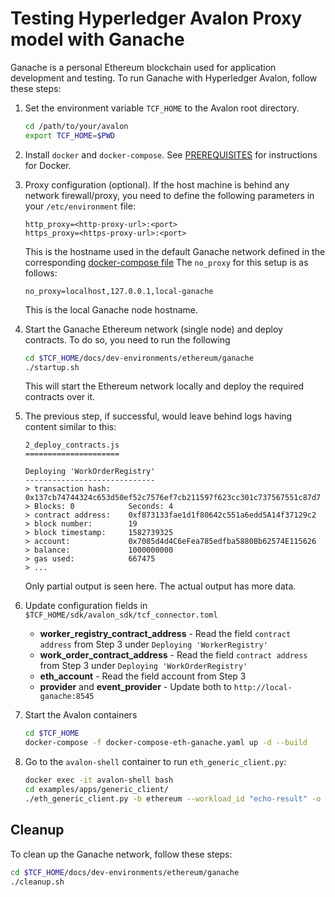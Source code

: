 <!--
Licensed under Creative Commons Attribution 4.0 International License
https://creativecommons.org/licenses/by/4.0/
-->

# Testing Hyperledger Avalon Proxy model with Ganache

Ganache is a personal Ethereum blockchain used for application development
and testing.
To run Ganache with Hyperledger Avalon, follow these steps:

1. Set the environment variable ``TCF_HOME`` to the Avalon root directory.
   ```bash
   cd /path/to/your/avalon
   export TCF_HOME=$PWD
   ```

2. Install ``docker`` and ``docker-compose``.
   See [PREREQUISITES](../PREREQUISITES.md#docker) for instructions for Docker.

3. Proxy configuration (optional).
   If the host machine is behind any network firewall/proxy, you need to
   define the following parameters in your `/etc/environment` file:
   ```
   http_proxy=<http-proxy-url>:<port>
   https_proxy=<https-proxy-url>:<port>
   ```

   This is the hostname used in the default Ganache network
   defined in the corresponding
   [docker-compose
   file](dev-environments/ethereum/ganache/docker-compose-truffle.yaml)
   The `no_proxy` for this setup is as follows:

   ```
   no_proxy=localhost,127.0.0.1,local-ganache
   ```

   This is the local Ganache node hostname.

2. Start the Ganache Ethereum network (single node) and deploy contracts.
   To do so, you need to run the following
   ```bash
   cd $TCF_HOME/docs/dev-environments/ethereum/ganache
   ./startup.sh
   ```
   This will start the Ethereum network locally and deploy the
   required contracts over it.

3. The previous step, if successful, would leave behind logs having content
   similar to this:

   ```
   2_deploy_contracts.js
   =====================

   Deploying 'WorkOrderRegistry'
   -----------------------------
   > transaction hash:    0x137cb74744324c653d50ef52c7576ef7cb211597f623cc301c737567551c87d7
   > Blocks: 0            Seconds: 4
   > contract address:    0xf873133fae1d1f80642c551a6edd5A14f37129c2
   > block number:        19
   > block timestamp:     1582739325
   > account:             0x7085d4d4C6eFea785edfba5880Bb62574E115626
   > balance:             1000000000
   > gas used:            667475
   > ...
   ```

   Only partial output is seen here. The actual output has more data.

4. Update configuration fields in ``$TCF_HOME/sdk/avalon_sdk/tcf_connector.toml ``
   - **worker_registry_contract_address** - Read the field
     `contract address` from Step 3 under `Deploying 'WorkerRegistry'`
   - **work_order_contract_address** - Read the field `contract address`
     from Step 3 under ``Deploying 'WorkOrderRegistry'``
   - **eth_account** - Read the field account from Step 3
   - **provider**  and **event_provider** - Update both to
     `http://local-ganache:8545`

5. Start the Avalon containers

    ```bash
    cd $TCF_HOME
    docker-compose -f docker-compose-eth-ganache.yaml up -d --build
    ```

6. Go to the ``avalon-shell`` container to run ``eth_generic_client.py``:

    ```bash
    docker exec -it avalon-shell bash
    cd examples/apps/generic_client/
    ./eth_generic_client.py -b ethereum --workload_id "echo-result" -o --in_data "Hello"
    ```

## Cleanup

To clean up the Ganache network, follow these steps:
```bash
cd $TCF_HOME/docs/dev-environments/ethereum/ganache
./cleanup.sh
```
